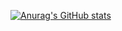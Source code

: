 [![Anurag's GitHub stats](https://github-readme-stats.vercel.app/api?username=bondbenz)](https://github.com/anuraghazra/github-readme-stats)

